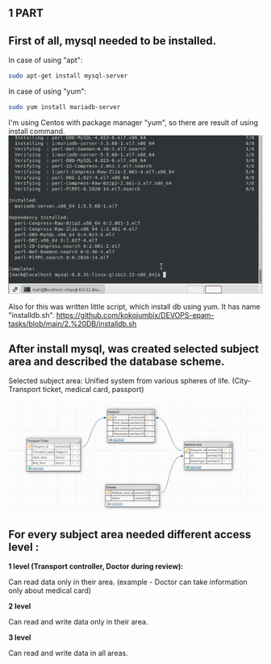 ## 1 PART

## First of all, mysql needed to be installed.

In case of using "apt":
```sh
sudo apt-get install mysql-server
```

In case of using "yum":
```sh
sudo yum install mariadb-server
```

I'm using Centos with package manager "yum", so there are result of using install command.
![install](https://github.com/kokojumbix/DEVOPS-epam-tasks/blob/main/Screenshots/DB%20task/image.png)

Also for this was written little script, which install db using yum. It has name "installdb.sh".
https://github.com/kokojumbix/DEVOPS-epam-tasks/blob/main/2.%20DB/installdb.sh

## After install mysql, was created selected subject area and described the database scheme.

Selected subject area: Unified system from various spheres of life. (City-Transport ticket, medical card, passport)

![database_scheme](https://github.com/kokojumbix/DEVOPS-epam-tasks/blob/main/Screenshots/DB%20task/DB_designer_task_1_scheme.png)


## For every subject area needed different access level :

**1 level (Transport controller, Doctor during review):** 

Can read data only in their area. 
(example - Doctor can take information only about medical card)

**2 level** 

Can read and write data only in their area.

**3 level** 

Can read and write data in all areas.




